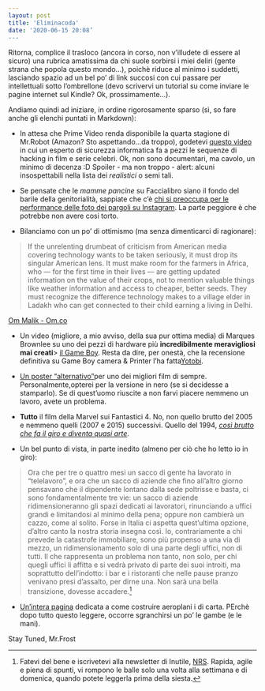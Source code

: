 ```yaml
---
layout: post
title: 'Eliminacoda'
date: '2020-06-15 20:08’
---
```


Ritorna, complice il trasloco (ancora in corso, non v’illudete di essere al sicuro) una rubrica amatissima da chi suole sorbirsi i miei deliri (gente strana che popola questo mondo...), poichè riduce al minimo i suddetti, lasciando spazio ad un bel po’ di link succosi con cui passare per intellettuali sotto l’ombrellone (devo scrivervi un tutorial su come inviare le pagine internet sul Kindle? Ok, prossimamente...).

Andiamo quindi ad iniziare, in ordine rigorosamente sparso (sì, so fare anche gli elenchi puntati in Markdown):

- In attesa che Prime Video renda disponibile la quarta stagione di Mr.Robot (Amazon? Sto aspettando...da troppo), godetevi [questo video]( https://www.youtube.com/watch?feature=share&v=SZQz9tkEHIg&app=desktop ) in cui un esperto di sicurezza informatica fa a pezzi le sequenze di hacking in film e serie celebri. Ok, non sono documentari, ma cavolo, un minimo di decenza :D Spoiler - ma non troppo - alert: alcuni insospettabili nella lista dei *realistici* o semi tali.

-  Se pensate che le *mamme pancine* su Faccialibro siano il fondo del barile della genitorialità, sappiate che c’è [chi si preoccupa per le performance delle foto dei pargoli su Instagram]( https://medium.com/s/story/we-dont-judge-our-kids-by-the-likes-they-get-online-or-do-we-9f0f0cdd530b ). La parte peggiore è che potrebbe non avere cosi torto. 

- Bilanciamo con un po’ di ottimismo (ma senza dimenticarci di ragionare): 
 
> If the unrelenting drumbeat of criticism from American media covering technology wants to be taken seriously, it must drop its singular American lens. It must make room for the farmers in Africa, who — for the first time in their lives — are getting updated information on the value of their crops, not to mention valuable things like weather information and access to cheaper, better seeds. They must recognize the difference technology makes to a village elder in Ladakh who can get connected to their child earning a living in Delhi.

[Om Malik - Om.co](https://om.co/2020/02/20/facetime-with-techs-dual-reality/)

-  Un video (migliore, a mio avviso, della sua pur ottima media) di Marques Brownlee su uno dei pezzi di hardware più **incredibilmente meravigliosi mai creati**> [il Game Boy]( https://youtu.be/Oy8zSYKkczI). Resta da dire, per onestà, che la recensione definitiva su Game Boy camera & Printer l’ha fatta[Yotobi](https://youtu.be/1gwfxJhy_x0).

- [Un poster “alternativo”](https://studiokxx.com/Blade-Runner-FX)per uno dei migliori film di sempre. Personalmente,opterei per la versione in nero (se si decidesse a stamparlo). Se di quest’uomo riuscite a non farvi piacere nemmeno un lavoro, avete un problema.

- **Tutto** il film della Marvel sui Fantastici 4. No, non quello brutto del 2005 e nemmeno quelli (2007 e 2015) successivi. Quello del 1994, [*così brutto che fa il giro e diventa quasi arte*](https://www.youtube.com/watch?v=eN0FoR_FlZg&feature=share&app=desktop).

- Un bel punto di vista, in parte inedito (almeno per ciò che ho letto io in giro):

> Ora che per tre o quattro mesi un sacco di gente ha lavorato in “telelavoro”, e ora che un sacco di aziende che fino all’altro giorno pensavano che il dipendente lontano dalla sede poltrisse e basta, ci sono fondamentalmente tre vie: un sacco di aziende ridimensioneranno gli spazi dedicati ai lavoratori, rinunciando a uffici grandi e limitandosi al minimo della pena; oppure non cambierà un cazzo, come al solito. Forse in Italia ci aspetta quest’ultima opzione, d’altro canto la nostra storia insegna così. Io, contrariamente a chi prevede la catastrofe immobiliare, sono più propenso a una via di mezzo, un ridimensionamento solo di una parte degli uffici, non di tutti. Il che rappresenta un problema non tanto, non solo, per chi quegli uffici li affitta e si vedrà privato di parte dei suoi introiti, ma soprattutto dell’indotto: i bar e i ristoranti che nelle pause pranzo venivano presi d’assalto, per dirne una. Non sarà una bella transizione, dovesse accadere.[^1]

- [Un’intera pagina](https://www.foldnfly.com/#/1-1-1-1-1-1-1-1-2) dedicata a come costruire aeroplani i di carta. PErchè dopo tutto questo leggere, occorre sgranchirsi un po’ le gambe (e le mani).

Stay Tuned, Mr.Frost

[^1]: Fatevi del bene e iscrivetevi alla newsletter di Inutile, [NRS](https://nrs.substack.com). Rapida, agile e piena di spunti, vi rompono le balle solo una volta alla settimana e di domenica, quando potete leggerla prima della siesta.

